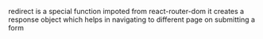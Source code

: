 redirect is a special function impoted from react-router-dom it creates a response object which helps in navigating to different page on submitting a form
